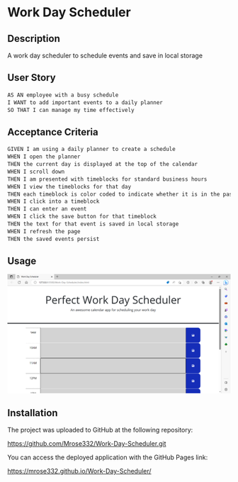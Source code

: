 # Work Day Scheduler

## Description
A work day scheduler to schedule events and save in local storage

## User Story

```md
AS AN employee with a busy schedule
I WANT to add important events to a daily planner
SO THAT I can manage my time effectively
```

## Acceptance Criteria

```md
GIVEN I am using a daily planner to create a schedule
WHEN I open the planner
THEN the current day is displayed at the top of the calendar
WHEN I scroll down
THEN I am presented with timeblocks for standard business hours
WHEN I view the timeblocks for that day
THEN each timeblock is color coded to indicate whether it is in the past, present, or future
WHEN I click into a timeblock
THEN I can enter an event
WHEN I click the save button for that timeblock
THEN the text for that event is saved in local storage
WHEN I refresh the page
THEN the saved events persist
```

## Usage
<img src="Assets/images/screenshot.png">

## Installation

The project was uploaded to GitHub at the following repository:  

https://github.com/Mrose332/Work-Day-Scheduler.git

You can access the deployed application with the GitHub Pages link: 

https://mrose332.github.io/Work-Day-Scheduler/